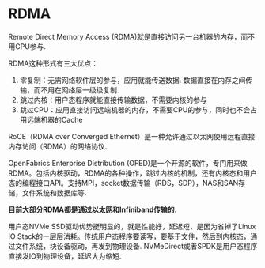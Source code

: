 # RDMA
Remote Direct Memory Access (RDMA)就是直接访问另一台机器的内存，而不用CPU参与.

RDMA这种形式有三大优点：
1. 零复制：无需网络软件层的参与，应用就能传送数据. 数据直接在内存之间传输，而不用在网络层一级级复制.
1. 跳过内核：用户态程序就能直接传输数据，不需要内核的参与
1. 跳过CPU：应用直接访问远端机器的内存，不需要CPU的参与，同时也不会占用远端机器的Cache

RoCE（RDMA over Converged Ethernet）是一种允许通过以太网使用远程直接内存访问（RDMA）的网络协议.

OpenFabrics Enterprise Distribution (OFED)是一个开源的软件，专门用来做RDMA。包括内核驱动，RDMA的各种操作，跳过内核的机制，还有内核态和用户态的编程接口API。支持MPI，socket数据传输（RDS，SDP），NAS和SAN存储，文件系统和数据库等.

**目前大部分RDMA都是通过以太网和Infiniband传输的**.

用户态NVMe SSD驱动优势挺明显的，就是性能好，延迟短，是因为省掉了Linux IO Stack的一层层消耗。传统用户态程序要读写，要基于文件，然后到内核态，通过文件系统，块设备驱动，再发到物理设备. NVMeDirect或者SPDK是用户态程序直接发IO到物理设备，延迟大为缩短.
